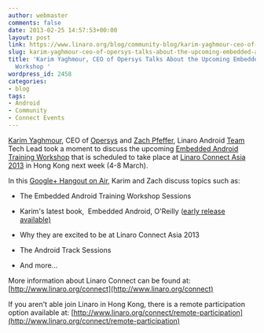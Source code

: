 ```yaml
---
author: webmaster
comments: false
date: 2013-02-25 14:57:53+00:00
layout: post
link: https://www.linaro.org/blog/community-blog/karim-yaghmour-ceo-of-opersys-talks-about-the-upcoming-embedded-android-training-workshop/
slug: karim-yaghmour-ceo-of-opersys-talks-about-the-upcoming-embedded-android-training-workshop
title: 'Karim Yaghmour, CEO of Opersys Talks About the Upcoming Embedded Android Training
  Workshop '
wordpress_id: 2458
categories:
- blog
tags:
- Android
- Community
- Connect Events
---
```


[Karim Yaghmour](https://twitter.com/karimyaghmour), CEO of [Opersys](http://www.opersys.com/) and [Zach Pfeffer](http://www.linaro.org/linux-on-arm/meet-the-team/zach-pfeffer/), Linaro Android [Team](http://www.linaro.org/linux-on-arm/meet-the-team/android) Tech Lead took a moment to discuss the upcoming [Embedded Android Training Workshop](http://www.linaro.org/linaro-blog/2013/02/21/embedded-android-training-workshop-to-be-held-at-linaro-connect-asia-2013/) that is scheduled to take place at [Linaro Connect Asia 2013](http://www.linaro.org/connect) in Hong Kong next week (4-8 March).

In this [Google+ Hangout on Air](https://plus.google.com/u/0/events/cqde9n1fdiqnv0gcqj868ivuj0g), Karim and Zach discuss topics such as:




  * The Embedded Android Training Workshop Sessions


  * Karim's latest book,  Embedded Android, O'Reilly ([early release available)](http://shop.oreilly.com/product/0636920021094.do)


  * Why they are excited to be at Linaro Connect Asia 2013


  * The Android Track Sessions


  * And more...




More information about Linaro Connect can be found at: [http://www.linaro.org/connect](http://www.linaro.org/connect)

If you aren't able join Linaro in Hong Kong, there is a remote participation option available at: [http://www.linaro.org/connect/remote-participation](http://www.linaro.org/connect/remote-participation)
